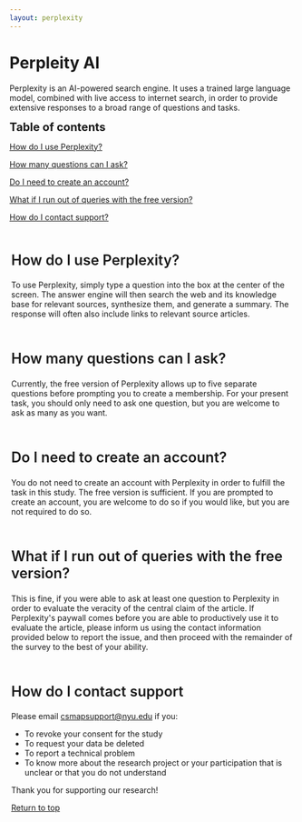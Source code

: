```yaml
---
layout: perplexity
---
```

<a id="top"></a>
<html>
<head>
	<style>
		h2 {font-size: 25px;
		    font-weight:600;}
		ol li {padding-bottom:5px;}
		.extrapadding{padding:3px;}
		</style>	
</head>
<body>
<h1>Perpleity AI</h1>
<p>Perplexity is an AI-powered search engine. It uses a trained large language model, combined with live access to internet search, in order to provide extensive responses to a broad range of questions and tasks. </p>
<strong style="font-size: 20px;">Table of contents</strong>
	<p><a href="#howto">How do I use Perplexity?</a></p>
	<p><a href="#howmany">How many questions can I ask?</a></p>
	<p><a href="#account">Do I need to create an account?</a></p>
	<p><a href="#runout">What if I run out of queries with the free version?</a></p>
	<p><a href="#help">How do I contact support?</a></p>

<div class="extrapadding">
 	<h2 id="howto">How do I use Perplexity?</h2>
	<p>To use Perplexity, simply type a question into the box at the center of the screen. The answer engine will then search the web and its knowledge base for relevant sources, synthesize them, and generate a summary. The response will often also include links to relevant source articles.</p>
</div>	
<div class="extrapadding">
	<h2 id="howmany">How many questions can I ask?</h2>
	<p>Currently, the free version of Perplexity allows up to five separate questions before prompting you to create a membership. For your present task, you should only need to ask one question, but you are welcome to ask as many as you want.</p>
</div>
<div class="extrapadding">
	<h2 id="account">Do I need to create an account?</h2>
	<p>You do not need to create an account with Perplexity in order to fulfill the task in this study. The free version is sufficient. If you are prompted to create an account, you are welcome to do so if you would like, but you are not required to do so.</p>
</div>
<div class="extrapadding">
	<h2 id="runout">What if I run out of queries with the free version?</h2>
	<p>This is fine, if you were able to ask at least one question to Perplexity in order to evaluate the veracity of the central claim of the article. If Perplexity's paywall comes before you are able to productively use it to evaluate the article, please inform us using the contact information provided below to report the issue, and then proceed with the remainder of the survey to the best of your ability.</p>
</div>

<div class="extrapadding">
	<h2 id="help">How do I contact support</h2>
	<p>Please email <a href="mailto:csmapsupport@nyu.edu">csmapsupport@nyu.edu</a> if you:</p>
	<ul>
		<li>To revoke your consent for the study</li>
		<li>To request your data be deleted</li>
		<li>To report a technical problem</li>
		<li>To know more about the research project or your participation that is unclear or that you do not understand</li>
	</ul>
	<p>Thank you for supporting our research!</p>
	<a href="#top">Return to top </a>
</div>

